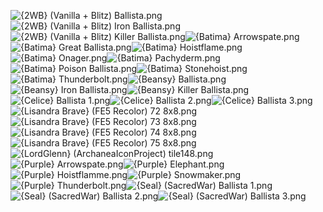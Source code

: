 ![{2WB} (Vanilla + Blitz) Ballista.png](https://raw.githubusercontent.com/Klokinator/FE-Repo/main/Item%20Icons/Bows%20-%20Ballista/%7B2WB%7D%20(Vanilla%20%2B%20Blitz)%20Ballista.png "{2WB} (Vanilla + Blitz) Ballista.png")![{2WB} (Vanilla + Blitz) Iron Ballista.png](https://raw.githubusercontent.com/Klokinator/FE-Repo/main/Item%20Icons/Bows%20-%20Ballista/%7B2WB%7D%20(Vanilla%20%2B%20Blitz)%20Iron%20Ballista.png "{2WB} (Vanilla + Blitz) Iron Ballista.png")![{2WB} (Vanilla + Blitz) Killer Ballista.png](https://raw.githubusercontent.com/Klokinator/FE-Repo/main/Item%20Icons/Bows%20-%20Ballista/%7B2WB%7D%20(Vanilla%20%2B%20Blitz)%20Killer%20Ballista.png "{2WB} (Vanilla + Blitz) Killer Ballista.png")![{Batima} Arrowspate.png](https://raw.githubusercontent.com/Klokinator/FE-Repo/main/Item%20Icons/Bows%20-%20Ballista/%7BBatima%7D%20Arrowspate.png "{Batima} Arrowspate.png")![{Batima} Great Ballista.png](https://raw.githubusercontent.com/Klokinator/FE-Repo/main/Item%20Icons/Bows%20-%20Ballista/%7BBatima%7D%20Great%20Ballista.png "{Batima} Great Ballista.png")![{Batima} Hoistflame.png](https://raw.githubusercontent.com/Klokinator/FE-Repo/main/Item%20Icons/Bows%20-%20Ballista/%7BBatima%7D%20Hoistflame.png "{Batima} Hoistflame.png")![{Batima} Onager.png](https://raw.githubusercontent.com/Klokinator/FE-Repo/main/Item%20Icons/Bows%20-%20Ballista/%7BBatima%7D%20Onager.png "{Batima} Onager.png")![{Batima} Pachyderm.png](https://raw.githubusercontent.com/Klokinator/FE-Repo/main/Item%20Icons/Bows%20-%20Ballista/%7BBatima%7D%20Pachyderm.png "{Batima} Pachyderm.png")![{Batima} Poison Ballista.png](https://raw.githubusercontent.com/Klokinator/FE-Repo/main/Item%20Icons/Bows%20-%20Ballista/%7BBatima%7D%20Poison%20Ballista.png "{Batima} Poison Ballista.png")![{Batima} Stonehoist.png](https://raw.githubusercontent.com/Klokinator/FE-Repo/main/Item%20Icons/Bows%20-%20Ballista/%7BBatima%7D%20Stonehoist.png "{Batima} Stonehoist.png")![{Batima} Thunderbolt.png](https://raw.githubusercontent.com/Klokinator/FE-Repo/main/Item%20Icons/Bows%20-%20Ballista/%7BBatima%7D%20Thunderbolt.png "{Batima} Thunderbolt.png")![{Beansy} Ballista.png](https://raw.githubusercontent.com/Klokinator/FE-Repo/main/Item%20Icons/Bows%20-%20Ballista/%7BBeansy%7D%20Ballista.png "{Beansy} Ballista.png")![{Beansy} Iron Ballista.png](https://raw.githubusercontent.com/Klokinator/FE-Repo/main/Item%20Icons/Bows%20-%20Ballista/%7BBeansy%7D%20Iron%20Ballista.png "{Beansy} Iron Ballista.png")![{Beansy} Killer Ballista.png](https://raw.githubusercontent.com/Klokinator/FE-Repo/main/Item%20Icons/Bows%20-%20Ballista/%7BBeansy%7D%20Killer%20Ballista.png "{Beansy} Killer Ballista.png")![{Celice} Ballista 1.png](https://raw.githubusercontent.com/Klokinator/FE-Repo/main/Item%20Icons/Bows%20-%20Ballista/%7BCelice%7D%20Ballista%201.png "{Celice} Ballista 1.png")![{Celice} Ballista 2.png](https://raw.githubusercontent.com/Klokinator/FE-Repo/main/Item%20Icons/Bows%20-%20Ballista/%7BCelice%7D%20Ballista%202.png "{Celice} Ballista 2.png")![{Celice} Ballista 3.png](https://raw.githubusercontent.com/Klokinator/FE-Repo/main/Item%20Icons/Bows%20-%20Ballista/%7BCelice%7D%20Ballista%203.png "{Celice} Ballista 3.png")![{Lisandra Brave} (FE5 Recolor) 72 8x8.png](https://raw.githubusercontent.com/Klokinator/FE-Repo/main/Item%20Icons/Bows%20-%20Ballista/%7BLisandra%20Brave%7D%20(FE5%20Recolor)%2072%208x8.png "{Lisandra Brave} (FE5 Recolor) 72 8x8.png")![{Lisandra Brave} (FE5 Recolor) 73 8x8.png](https://raw.githubusercontent.com/Klokinator/FE-Repo/main/Item%20Icons/Bows%20-%20Ballista/%7BLisandra%20Brave%7D%20(FE5%20Recolor)%2073%208x8.png "{Lisandra Brave} (FE5 Recolor) 73 8x8.png")![{Lisandra Brave} (FE5 Recolor) 74 8x8.png](https://raw.githubusercontent.com/Klokinator/FE-Repo/main/Item%20Icons/Bows%20-%20Ballista/%7BLisandra%20Brave%7D%20(FE5%20Recolor)%2074%208x8.png "{Lisandra Brave} (FE5 Recolor) 74 8x8.png")![{Lisandra Brave} (FE5 Recolor) 75 8x8.png](https://raw.githubusercontent.com/Klokinator/FE-Repo/main/Item%20Icons/Bows%20-%20Ballista/%7BLisandra%20Brave%7D%20(FE5%20Recolor)%2075%208x8.png "{Lisandra Brave} (FE5 Recolor) 75 8x8.png")![{LordGlenn} (ArchaneaIconProject) tile148.png](https://raw.githubusercontent.com/Klokinator/FE-Repo/main/Item%20Icons/Bows%20-%20Ballista/%7BLordGlenn%7D%20(ArchaneaIconProject)%20tile148.png "{LordGlenn} (ArchaneaIconProject) tile148.png")![{Purple} Arrowspate.png](https://raw.githubusercontent.com/Klokinator/FE-Repo/main/Item%20Icons/Bows%20-%20Ballista/%7BPurple%7D%20Arrowspate.png "{Purple} Arrowspate.png")![{Purple} Elephant.png](https://raw.githubusercontent.com/Klokinator/FE-Repo/main/Item%20Icons/Bows%20-%20Ballista/%7BPurple%7D%20Elephant.png "{Purple} Elephant.png")![{Purple} Hoistflamme.png](https://raw.githubusercontent.com/Klokinator/FE-Repo/main/Item%20Icons/Bows%20-%20Ballista/%7BPurple%7D%20Hoistflamme.png "{Purple} Hoistflamme.png")![{Purple} Snowmaker.png](https://raw.githubusercontent.com/Klokinator/FE-Repo/main/Item%20Icons/Bows%20-%20Ballista/%7BPurple%7D%20Snowmaker.png "{Purple} Snowmaker.png")![{Purple} Thunderbolt.png](https://raw.githubusercontent.com/Klokinator/FE-Repo/main/Item%20Icons/Bows%20-%20Ballista/%7BPurple%7D%20Thunderbolt.png "{Purple} Thunderbolt.png")![{Seal} (SacredWar) Ballista 1.png](https://raw.githubusercontent.com/Klokinator/FE-Repo/main/Item%20Icons/Bows%20-%20Ballista/%7BSeal%7D%20(SacredWar)%20Ballista%201.png "{Seal} (SacredWar) Ballista 1.png")![{Seal} (SacredWar) Ballista 2.png](https://raw.githubusercontent.com/Klokinator/FE-Repo/main/Item%20Icons/Bows%20-%20Ballista/%7BSeal%7D%20(SacredWar)%20Ballista%202.png "{Seal} (SacredWar) Ballista 2.png")![{Seal} (SacredWar) Ballista 3.png](https://raw.githubusercontent.com/Klokinator/FE-Repo/main/Item%20Icons/Bows%20-%20Ballista/%7BSeal%7D%20(SacredWar)%20Ballista%203.png "{Seal} (SacredWar) Ballista 3.png")